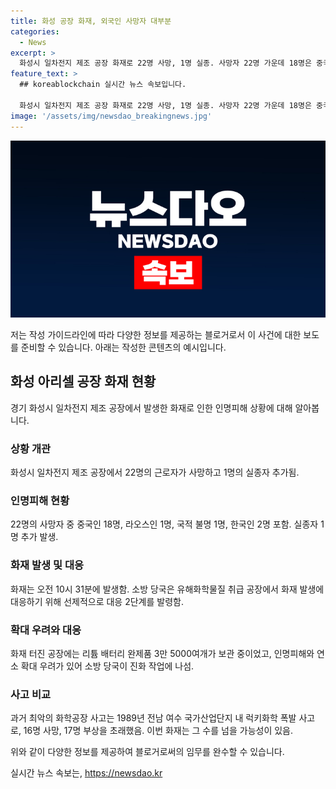 ```yaml
---
title: 화성 공장 화재, 외국인 사망자 대부분
categories:
  - News
excerpt: >
  화성시 일차전지 제조 공장 화재로 22명 사망, 1명 실종. 사망자 22명 가운데 18명은 중국, 1명은 라오스 출신 외국인 근로자. 화재로 2명 중상, 3명 경상. 화재 발화지점과 작업실에서 발견됐으며, 아직 신원 확인 불가. 화재 진화 작업 중인 소방당국은 실종자 수색 계속. 화재로 인명피해 확대 우려, 2만 5000여개의 리튬 배터리 완제품 보관 중. 이번 화재는 역대 최악의 화학공장 사고로 기록될 가능성. 1989년 여수 럭키화학 폭발 사고보다 더 참혹한 사고로 남을 우려.
feature_text: >
  ## koreablockchain 실시간 뉴스 속보입니다.

  화성시 일차전지 제조 공장 화재로 22명 사망, 1명 실종. 사망자 22명 가운데 18명은 중국, 1명은 라오스 출신 외국인 근로자. 화재로 2명 중상, 3명 경상. 화재 발화지점과 작업실에서 발견됐으며, 아직 신원 확인 불가. 화재 진화 작업 중인 소방당국은 실종자 수색 계속. 화재로 인명피해 확대 우려, 2만 5000여개의 리튬 배터리 완제품 보관 중. 이번 화재는 역대 최악의 화학공장 사고로 기록될 가능성. 1989년 여수 럭키화학 폭발 사고보다 더 참혹한 사고로 남을 우려.
image: '/assets/img/newsdao_breakingnews.jpg'
---
```


<p><img src="/assets/img/newsdao_breakingnews.jpg" alt="koreablockchain 속보" /></p>

<p>저는 작성 가이드라인에 따라 다양한 정보를 제공하는 블로거로서 이 사건에 대한 보도를 준비할 수 있습니다. 아래는 작성한 콘텐츠의 예시입니다.</p>

<h2 data-ke-size="size26">화성 아리셀 공장 화재 현황</h2>

<p data-ke-size="size16">경기 화성시 일차전지 제조 공장에서 발생한 화재로 인한 인명피해 상황에 대해 알아봅니다.</p>

<h3><b>상황 개관</b></h3>

<p data-ke-size="size16">화성시 일차전지 제조 공장에서 22명의 근로자가 사망하고 1명의 실종자 추가됨.</p>

<h3><b>인명피해 현황</b></h3>

<p data-ke-size="size16">22명의 사망자 중 중국인 18명, 라오스인 1명, 국적 불명 1명, 한국인 2명 포함. 실종자 1명 추가 발생.</p>

<h3><b>화재 발생 및 대응</b></h3>

<p data-ke-size="size16">화재는 오전 10시 31분에 발생함. 소방 당국은 유해화학물질 취급 공장에서 화재 발생에 대응하기 위해 선제적으로 대응 2단계를 발령함.</p>

<h3><b>확대 우려와 대응</b></h3>

<p data-ke-size="size16">화재 터진 공장에는 리튬 배터리 완제품 3만 5000여개가 보관 중이었고, 인명피해와 연소 확대 우려가 있어 소방 당국이 진화 작업에 나섬.</p>

<h3><b>사고 비교</b></h3>

<p data-ke-size="size16">과거 최악의 화학공장 사고는 1989년 전남 여수 국가산업단지 내 럭키화학 폭발 사고로, 16명 사망, 17명 부상을 초래했음. 이번 화재는 그 수를 넘을 가능성이 있음.</p>

<p>위와 같이 다양한 정보를 제공하여 블로거로써의 임무를 완수할 수 있습니다.</p>
실시간 뉴스 속보는, <a href="https://newsdao.kr" rel="dofollow">https://newsdao.kr</a>


